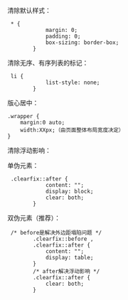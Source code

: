 清除默认样式：

```
 * {
            margin: 0;
            padding: 0;
            box-sizing: border-box;
        }
```

清除无序、有序列表的标记：

```
 li {
            list-style: none;
        }
```

版心居中：

```
.wrapper {
	margin:0 auto;
	width:XXpx;（由页面整体布局宽度决定）
}
```

清除浮动影响：

单伪元素：

```
 .clearfix::after {
            content: "";
            display: block;
            clear: both;
        }
```

双伪元素（推荐）：

```
 /* before是解决外边距塌陷问题 */
        .clearfix::before ,
        .clearfix::after {
            content: "";
            display: table;
        }
        /* after解决浮动影响 */
        .clearfix::after {
            clear: both;
        }
```


